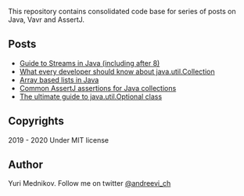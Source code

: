 This repository contains consolidated code base for series of posts on Java, Vavr and AssertJ. 

## Posts

* [Guide to Streams in Java (including after 8)](https://mednikov.net/guide-to-streams-in-java-including-after-8/)
* [What every developer should know about java.util.Collection](https://mednikov.net/java-util-collection/)
* [Array based lists in Java](https://mednikov.net/array-based-lists-in-java/)
* [Common AssertJ assertions for Java collections](https://mednikov.net/common-assertj-assertions-for-java-collections/)
* [The ultimate guide to java.util.Optional class](https://mednikov.net/the-ultimate-guide-to-java-util-optional-class/)

## Copyrights

2019 - 2020 Under MIT license

## Author

Yuri Mednikov. Follow me on twitter [@andreevi_ch](https://twitter.com/andreevi_ch)